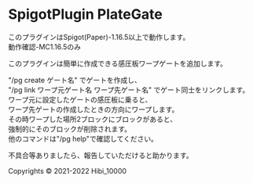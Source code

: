 # SpigotPlugin PlateGate
  
このプラグインはSpigot(Paper)-1.16.5以上で動作します。  
動作確認-MC1.16.5のみ  
  
このプラグインは簡単に作成できる感圧板ワープゲートを追加します。  
  
"/pg create ゲート名" でゲートを作成し、  
"/pg link ワープ元ゲート名 ワープ先ゲート名" でゲート同士をリンクします。  
ワープ元に設定したゲートの感圧板に乗ると、  
ワープ先ゲートの作成したときの方向にワープします。  
その時ワープした場所2ブロックにブロックがあると、  
強制的にそのブロックが削除されます。  
他のコマンドは"/pg help"で確認してください。   
  
不具合等ありましたら、報告していただけると助かります。  
  
Copyrights © 2021-2022 Hibi_10000
